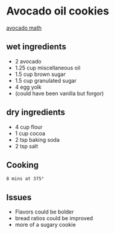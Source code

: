 # Avocado oil cookies

[avocado math](https://docs.google.com/spreadsheets/d/1N0g8A2iPZ57m4g0ki-Ri8D1erWeYjXSPcteDgDr6Qns/edit?usp=sharing)

## wet ingredients

- 2 avocado
- 1.25 cup miscellaneous oil
- 1.5 cup brown sugar
- 1.5 cup granulated sugar
- 4 egg yolk
- (could have been vanilla but forgor)

## dry ingredients

- 4 cup flour
- 1 cup cocoa
- 2 tsp baking soda
- 2 tsp salt

## Cooking

    8 mins at 375°

## Issues

- Flavors could be bolder
- bread ratios could be improved
- more of a sugary cookie
